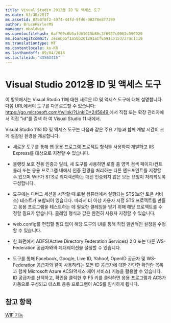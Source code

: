 ```yaml
---
title: Visual Studio 2012용 ID 및 액세스 도구
ms.date: 03/30/2017
ms.assetid: 87b8f8f2-4074-44fd-9fd6-08278e877390
author: BrucePerlerMS
manager: mbaldwin
ms.openlocfilehash: 6af769c0b5afd61015b80c3f6987c8062c596929
ms.sourcegitcommit: 2eceb05f1a5bb261291a1f6a91c5153727ac1c19
ms.translationtype: MT
ms.contentlocale: ko-KR
ms.lasthandoff: 09/04/2018
ms.locfileid: "43563415"
---
```

# <a name="identity-and-access-tool-for-visual-studio-2012"></a>Visual Studio 2012용 ID 및 액세스 도구
이 항목에서는 Visual Studio 11에 대한 새로운 ID 및 액세스 도구에 대해 설명합니다. 다음 URL에서이 도구를 다운로드할 수 있습니다: [ https://go.microsoft.com/fwlink/?LinkID=245849 ](https://go.microsoft.com/fwlink/?LinkID=245849) 에서 직접 또는 확장 관리자에서 직접 "id"를 검색 하 여 Visual Studio 11 내에서.  
  
 Visual Studio 11의 ID 및 액세스 도구는 다음과 같은 주요 기능과 함께 개발 시간이 크게 절감된 환경을 제공합니다.  
  
-   새로운 도구를 통해 웹 응용 프로그램 프로젝트 형식을 사용하여 개발하고 IIS Express를 대상으로 지정할 수 있습니다.  
  
-   블랭킷 보호 전용 인증과 달리, 새 도구를 사용하면 로컬 홈 영역 검색 페이지/컨트롤러 또는 응용 프로그램 내에서 인증 환경을 처리하는 다른 엔드포인트를 지정할 수 있으며 WIF가 STS로 리디렉션하는 대신 인증되지 않은 모든 요청이 처리되도록 구성합니다.  
  
-   도구에는 디버그 세션을 시작할 때 로컬 컴퓨터에서 실행되는 STS(보안 토큰 서비스) 테스트가 포함되어 있습니다. 따라서 더 이상 사용자 지정 STS 프로젝트를 만들고 응용 프로그램을 테스트하는 데 필요한 클레임을 얻기 위해 해당 프로젝트를 수정할 필요가 없습니다. 클레임 형식과 값은 완전히 사용자 지정할 수 있습니다.  
  
-   web.config를 편집할 필요 없이 해당 도구의 UI를 통해 직접 일반적인 설정을 수정할 수 있습니다.  
  
-   한 화면에서 ADFS(Active Directory Federation Services) 2.0 또는 다른 WS-Federation 공급자와의 페더레이션을 설정할 수 있습니다.  
  
-   도구를 통해 Facebook, Google, Live ID, Yahoo!, OpenID 공급자 및 WS-Federation 공급자와 같이 사용하려는 모든 ID 공급자에 대한 간단한 확인란 목록과 함께 Microsoft Azure ACS(액세스 제어 서비스) 기능을 활용할 수 있습니다. ID 공급자를 선택하고, 확인을 클릭한 후 F5 키를 클릭하면 응용 프로그램과 ACS가 자동으로 구성되고 테스트 응용 프로그램이 ACS를 인식하게 됩니다.  
  
## <a name="see-also"></a>참고 항목  
 [WIF 기능](../../../docs/framework/security/wif-features.md)
